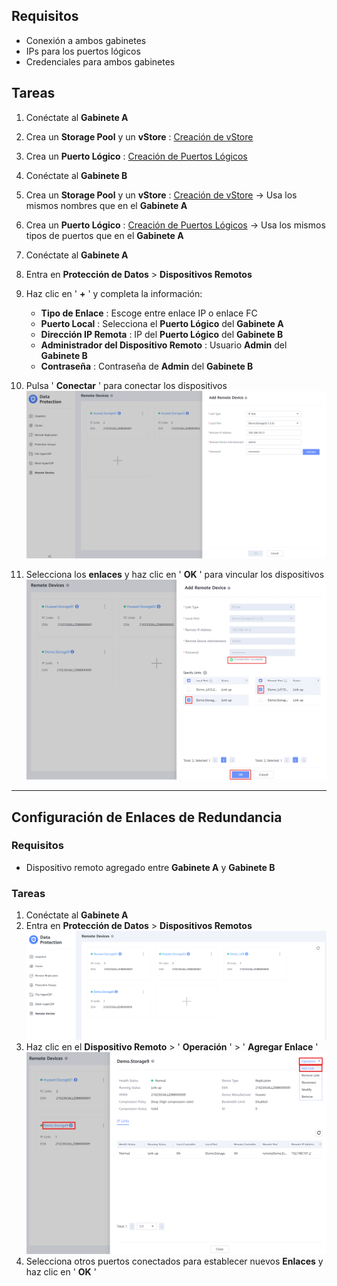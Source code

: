 
## **Requisitos**

* Conexión a ambos gabinetes
* IPs para los puertos lógicos
* Credenciales para ambos gabinetes

## **Tareas**

1. Conéctate al **Gabinete A**
2. Crea un **Storage Pool** y un  **vStore** : [Creación de vStore](../Storage%20Cabinets%20Configuration/vStore%20Creation.md)
3. Crea un  **Puerto Lógico** : [Creación de Puertos Lógicos](../Storage%20Cabinets%20Configuration/Logical%20Ports%20Creation.md)
4. Conéctate al **Gabinete B**
5. Crea un **Storage Pool** y un  **vStore** : [Creación de vStore](../Storage%20Cabinets%20Configuration/vStore%20Creation.md) → Usa los mismos nombres que en el **Gabinete A**
6. Crea un  **Puerto Lógico** : [Creación de Puertos Lógicos](../Storage%20Cabinets%20Configuration/Logical%20Ports%20Creation.md) → Usa los mismos tipos de puertos que en el **Gabinete A**
7. Conéctate al **Gabinete A**
8. Entra en **Protección de Datos** > **Dispositivos Remotos**
9. Haz clic en ' **+** ' y completa la información:

   * **Tipo de Enlace** : Escoge entre enlace IP o enlace FC
   * **Puerto Local** : Selecciona el **Puerto Lógico** del **Gabinete A**
   * **Dirección IP Remota** : IP del **Puerto Lógico** del **Gabinete B**
   * **Administrador del Dispositivo Remoto** : Usuario **Admin** del **Gabinete B**
   * **Contraseña** : Contraseña de **Admin** del **Gabinete B**
10. Pulsa ' **Conectar** ' para conectar los dispositivos
    ![RemoteDevice001](../../Images/RemoteDevice001.png)
11. Selecciona los **enlaces** y haz clic en ' **OK** ' para vincular los dispositivos
    ![RemoteDevice002](../../Images/RemoteDevice002.png)

---

## **Configuración de Enlaces de Redundancia**

### **Requisitos**

* Dispositivo remoto agregado entre **Gabinete A** y **Gabinete B**

### **Tareas**

1. Conéctate al **Gabinete A**
2. Entra en **Protección de Datos** > **Dispositivos Remotos**
   ![RedundancyLinks001](../../Images/RedundancyLinks001.png)
3. Haz clic en el **Dispositivo Remoto** > ' **Operación** ' > ' **Agregar Enlace** '
   ![RedundancyLinks002](../../Images/RedundancyLinks002.png)
4. Selecciona otros puertos conectados para establecer nuevos **Enlaces** y haz clic en ' **OK** '
